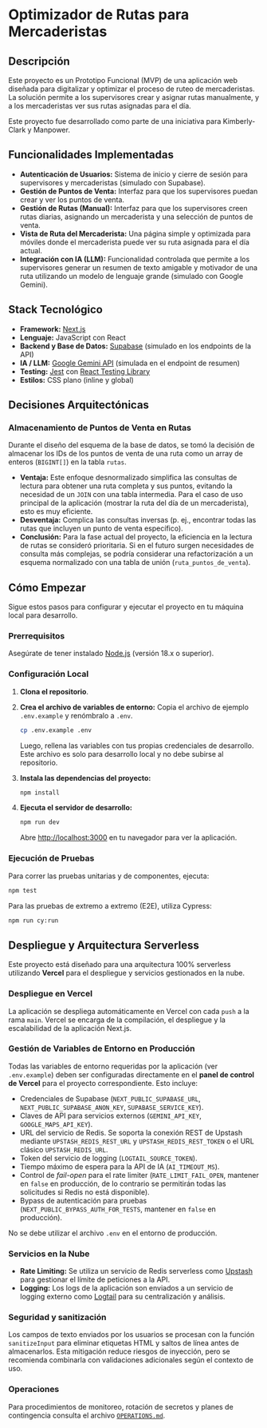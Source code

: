 # Optimizador de Rutas para Mercaderistas

## Descripción

Este proyecto es un Prototipo Funcional (MVP) de una aplicación web diseñada para digitalizar y optimizar el proceso de ruteo de mercaderistas. La solución permite a los supervisores crear y asignar rutas manualmente, y a los mercaderistas ver sus rutas asignadas para el día.

Este proyecto fue desarrollado como parte de una iniciativa para Kimberly-Clark y Manpower.

## Funcionalidades Implementadas

- **Autenticación de Usuarios:** Sistema de inicio y cierre de sesión para supervisores y mercaderistas (simulado con Supabase).
- **Gestión de Puntos de Venta:** Interfaz para que los supervisores puedan crear y ver los puntos de venta.
- **Gestión de Rutas (Manual):** Interfaz para que los supervisores creen rutas diarias, asignando un mercaderista y una selección de puntos de venta.
- **Vista de Ruta del Mercaderista:** Una página simple y optimizada para móviles donde el mercaderista puede ver su ruta asignada para el día actual.
- **Integración con IA (LLM):** Funcionalidad controlada que permite a los supervisores generar un resumen de texto amigable y motivador de una ruta utilizando un modelo de lenguaje grande (simulado con Google Gemini).

## Stack Tecnológico

- **Framework:** [Next.js](https://nextjs.org/)
- **Lenguaje:** JavaScript con React
- **Backend y Base de Datos:** [Supabase](https://supabase.io/) (simulado en los endpoints de la API)
- **IA / LLM:** [Google Gemini API](https://ai.google.dev/) (simulada en el endpoint de resumen)
- **Testing:** [Jest](https://jestjs.io/) con [React Testing Library](https://testing-library.com/docs/react-testing-library/intro/)
- **Estilos:** CSS plano (inline y global)

## Decisiones Arquitectónicas

### Almacenamiento de Puntos de Venta en Rutas

Durante el diseño del esquema de la base de datos, se tomó la decisión de almacenar los IDs de los puntos de venta de una ruta como un array de enteros (`BIGINT[]`) en la tabla `rutas`.

- **Ventaja:** Este enfoque desnormalizado simplifica las consultas de lectura para obtener una ruta completa y sus puntos, evitando la necesidad de un `JOIN` con una tabla intermedia. Para el caso de uso principal de la aplicación (mostrar la ruta del día de un mercaderista), esto es muy eficiente.
- **Desventaja:** Complica las consultas inversas (p. ej., encontrar todas las rutas que incluyen un punto de venta específico).
- **Conclusión:** Para la fase actual del proyecto, la eficiencia en la lectura de rutas se consideró prioritaria. Si en el futuro surgen necesidades de consulta más complejas, se podría considerar una refactorización a un esquema normalizado con una tabla de unión (`ruta_puntos_de_venta`).

## Cómo Empezar

Sigue estos pasos para configurar y ejecutar el proyecto en tu máquina local para desarrollo.

### Prerrequisitos

Asegúrate de tener instalado [Node.js](https://nodejs.org/) (versión 18.x o superior).

### Configuración Local

1.  **Clona el repositorio**.

2.  **Crea el archivo de variables de entorno:**
    Copia el archivo de ejemplo `.env.example` y renómbralo a `.env`.
    ```bash
    cp .env.example .env
    ```
    Luego, rellena las variables con tus propias credenciales de desarrollo. Este archivo es solo para desarrollo local y no debe subirse al repositorio.

3.  **Instala las dependencias del proyecto:**
    ```bash
    npm install
    ```

4.  **Ejecuta el servidor de desarrollo:**
    ```bash
    npm run dev
    ```
    Abre [http://localhost:3000](http://localhost:3000) en tu navegador para ver la aplicación.

### Ejecución de Pruebas

Para correr las pruebas unitarias y de componentes, ejecuta:
```bash
npm test
```
Para las pruebas de extremo a extremo (E2E), utiliza Cypress:
```bash
npm run cy:run
```

## Despliegue y Arquitectura Serverless

Este proyecto está diseñado para una arquitectura 100% serverless utilizando **Vercel** para el despliegue y servicios gestionados en la nube.

### Despliegue en Vercel

La aplicación se despliega automáticamente en Vercel con cada `push` a la rama `main`. Vercel se encarga de la compilación, el despliegue y la escalabilidad de la aplicación Next.js.

### Gestión de Variables de Entorno en Producción

Todas las variables de entorno requeridas por la aplicación (ver `.env.example`) deben ser configuradas directamente en el **panel de control de Vercel** para el proyecto correspondiente. Esto incluye:
- Credenciales de Supabase (`NEXT_PUBLIC_SUPABASE_URL`, `NEXT_PUBLIC_SUPABASE_ANON_KEY`, `SUPABASE_SERVICE_KEY`).
- Claves de API para servicios externos (`GEMINI_API_KEY`, `GOOGLE_MAPS_API_KEY`).
- URL del servicio de Redis. Se soporta la conexión REST de Upstash mediante `UPSTASH_REDIS_REST_URL` y `UPSTASH_REDIS_REST_TOKEN` o el URL clásico `UPSTASH_REDIS_URL`.
- Token del servicio de logging (`LOGTAIL_SOURCE_TOKEN`).
- Tiempo máximo de espera para la API de IA (`AI_TIMEOUT_MS`).
- Control de *fail-open* para el rate limiter (`RATE_LIMIT_FAIL_OPEN`, mantener en `false` en producción, de lo contrario se permitirán todas las solicitudes si Redis no está disponible).
- Bypass de autenticación para pruebas (`NEXT_PUBLIC_BYPASS_AUTH_FOR_TESTS`, mantener en `false` en producción).

No se debe utilizar el archivo `.env` en el entorno de producción.

### Servicios en la Nube

- **Rate Limiting:** Se utiliza un servicio de Redis serverless como [Upstash](https://upstash.com/) para gestionar el límite de peticiones a la API.
- **Logging:** Los logs de la aplicación son enviados a un servicio de logging externo como [Logtail](https://logtail.com/) para su centralización y análisis.

### Seguridad y sanitización

Los campos de texto enviados por los usuarios se procesan con la función `sanitizeInput` para eliminar etiquetas HTML y saltos de línea antes de almacenarlos. Esta mitigación reduce riesgos de inyección, pero se recomienda combinarla con validaciones adicionales según el contexto de uso.

### Operaciones

Para procedimientos de monitoreo, rotación de secretos y planes de contingencia consulta el archivo [`OPERATIONS.md`](./OPERATIONS.md).
